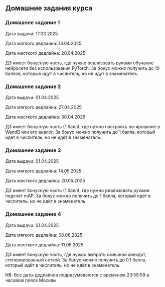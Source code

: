 ## Домашние задания курса

### Домашнее задание 1

Дата выдачи: 17.03.2025

Дата мягкого дедлайна: 13.04.2025

Дата жесткого дедлайна: 20.04.2025

ДЗ имеет бонусную часть, где нужно реализовать руками обучание нейросети без использования PyTorch. За бонус можно получить до 10 баллов, которые идут в числитель, но не идут в знаменатель. 

### Домашнее задание 2

Дата выдачи: 01.04.2025

Дата мягкого дедлайна: 27.04.2025

Дата жесткого дедлайна: 30.04.2025

ДЗ имеет бонусную часть (1 балл), где нужно настроить логирование в WandB или его аналог. За бонус можно получить до 1 балла, который идет в числитель, но не идёт в знаменатель. 

### Домашнее задание 3

Дата выдачи: 01.04.2025

Дата мягкого дедлайна: 14.05.2025

Дата жесткого дедлайна: 20.05.2025

ДЗ имеет бонусную часть (1 балл), где нужно реализовать руками подсчет mAP. За бонус можно получить до 1 балла, который идет в числитель, но не идёт в знаменатель. 

### Домашнее задание 4

Дата выдачи: 01.04.2025

Дата мягкого дедлайна: 08.06.2025

Дата жесткого дедлайна: 11.06.2025

ДЗ имеет бонусную часть, где нужно выбрать смешной анекдот, сгенерированный сеткой. За бонус можно получить до 0.1 балла, который идёт в числитель, но не идёт в знаменатель. 

NB: Все даты дедлайнов подразумеваются с временем 23:59:59 в часовом поясе Москвы.
